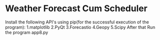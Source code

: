 # Weather Forecast Cum Scheduler
Install the following API's using pip(for the successful execution of the program):
1.matplotlib
2.PyQt
3.Forecastio
4.Geopy
5.Scipy
After that
Run the program app8.py
